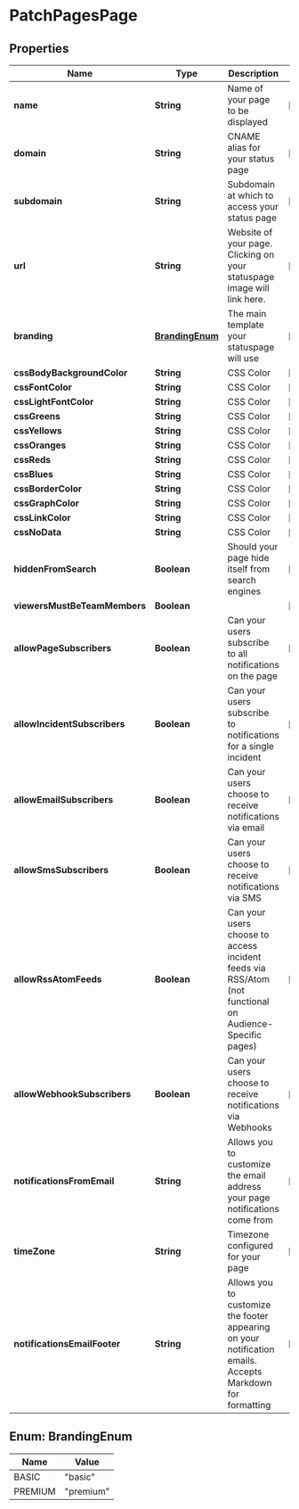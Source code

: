 

# PatchPagesPage


## Properties

Name | Type | Description | Notes
------------ | ------------- | ------------- | -------------
**name** | **String** | Name of your page to be displayed |  [optional]
**domain** | **String** | CNAME alias for your status page |  [optional]
**subdomain** | **String** | Subdomain at which to access your status page |  [optional]
**url** | **String** | Website of your page.  Clicking on your statuspage image will link here. |  [optional]
**branding** | [**BrandingEnum**](#BrandingEnum) | The main template your statuspage will use |  [optional]
**cssBodyBackgroundColor** | **String** | CSS Color |  [optional]
**cssFontColor** | **String** | CSS Color |  [optional]
**cssLightFontColor** | **String** | CSS Color |  [optional]
**cssGreens** | **String** | CSS Color |  [optional]
**cssYellows** | **String** | CSS Color |  [optional]
**cssOranges** | **String** | CSS Color |  [optional]
**cssReds** | **String** | CSS Color |  [optional]
**cssBlues** | **String** | CSS Color |  [optional]
**cssBorderColor** | **String** | CSS Color |  [optional]
**cssGraphColor** | **String** | CSS Color |  [optional]
**cssLinkColor** | **String** | CSS Color |  [optional]
**cssNoData** | **String** | CSS Color |  [optional]
**hiddenFromSearch** | **Boolean** | Should your page hide itself from search engines |  [optional]
**viewersMustBeTeamMembers** | **Boolean** |  |  [optional]
**allowPageSubscribers** | **Boolean** | Can your users subscribe to all notifications on the page |  [optional]
**allowIncidentSubscribers** | **Boolean** | Can your users subscribe to notifications for a single incident |  [optional]
**allowEmailSubscribers** | **Boolean** | Can your users choose to receive notifications via email |  [optional]
**allowSmsSubscribers** | **Boolean** | Can your users choose to receive notifications via SMS |  [optional]
**allowRssAtomFeeds** | **Boolean** | Can your users choose to access incident feeds via RSS/Atom (not functional on Audience-Specific pages) |  [optional]
**allowWebhookSubscribers** | **Boolean** | Can your users choose to receive notifications via Webhooks |  [optional]
**notificationsFromEmail** | **String** | Allows you to customize the email address your page notifications come from |  [optional]
**timeZone** | **String** | Timezone configured for your page |  [optional]
**notificationsEmailFooter** | **String** | Allows you to customize the footer appearing on your notification emails.  Accepts Markdown for formatting |  [optional]



## Enum: BrandingEnum

Name | Value
---- | -----
BASIC | &quot;basic&quot;
PREMIUM | &quot;premium&quot;



